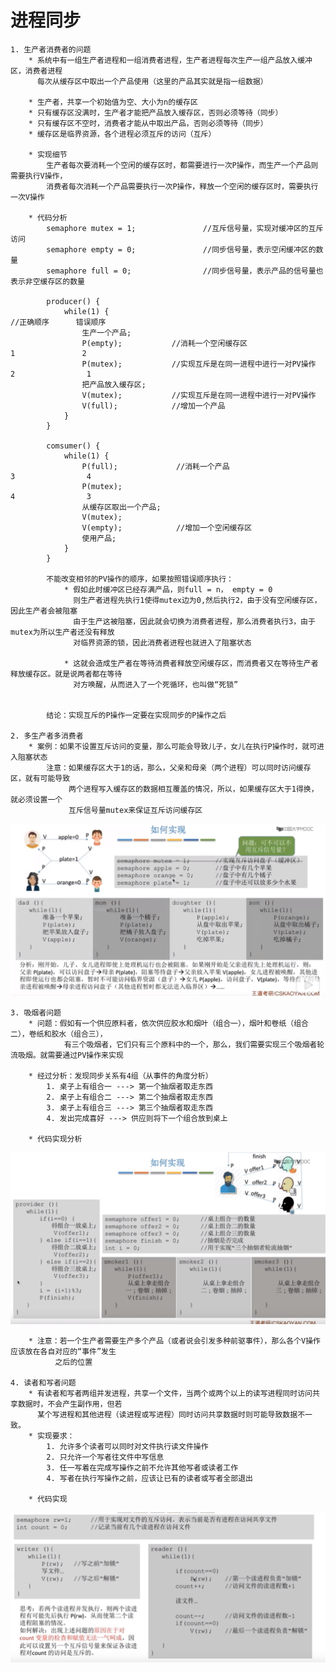 # 进程同步
    1. 生产者消费者的问题
        * 系统中有一组生产者进程和一组消费者进程，生产者进程每次生产一组产品放入缓冲区，消费者进程
          每次从缓存区中取出一个产品使用（这里的产品其实就是指一组数据）

        * 生产者，共享一个初始值为空、大小为n的缓存区
        * 只有缓存区没满时，生产者才能把产品放入缓存区，否则必须等待（同步）
        * 只有缓存区不空时，消费者才能从中取出产品，否则必须等待（同步）
        * 缓存区是临界资源，各个进程必须互斥的访问（互斥）

        * 实现细节
            生产者每次要消耗一个空闲的缓存区时，都需要进行一次P操作，而生产一个产品则需要执行V操作，
            消费者每次消耗一个产品需要执行一次P操作，释放一个空闲的缓存区时，需要执行一次V操作
        
        * 代码分析
            semaphore mutex = 1;               //互斥信号量，实现对缓冲区的互斥访问
            semaphore empty = 0;               //同步信号量，表示空闲缓冲区的数量
            semaphore full = 0;                //同步信号量，表示产品的信号量也表示非空缓存区的数量

            producer() {
                while(1) {                                                      //正确顺序      错误顺序
                    生产一个产品;
                    P(empty);           //消耗一个空闲缓存区                        1               2
                    P(mutex);           //实现互斥是在同一进程中进行一对PV操作       2                1
                    把产品放入缓存区;
                    V(mutex);           //实现互斥是在同一进程中进行一对PV操作
                    V(full);            //增加一个产品
                }
            }

            comsumer() {
                while(1) {
                    P(full);             //消耗一个产品                            3                4
                    P(mutex);                                                     4                3
                    从缓存区取出一个产品;
                    V(mutex);           
                    V(empty);            //增加一个空闲缓存区
                    使用产品;
                }
            }

            不能改变相邻的PV操作的顺序，如果按照错误顺序执行：
                * 假如此时缓冲区已经存满产品，则full = n， empty = 0
                  则生产者进程先执行1使得mutex边为0,然后执行2，由于没有空闲缓存区，因此生产者会被阻塞
                  由于生产这被阻塞，因此就会切换为消费者进程，那么消费者执行3，由于mutex为所以生产者还没有释放
                  对临界资源的锁，因此消费者进程也就进入了阻塞状态
                
                * 这就会造成生产者在等待消费者释放空闲缓存区，而消费者又在等待生产者释放缓存区。就是说两者都在等待
                  对方唤醒，从而进入了一个死循环，也叫做“死锁”


            结论：实现互斥的P操作一定要在实现同步的P操作之后

    2. 多生产者多消费者     
        * 案例：如果不设置互斥访问的变量，那么可能会导致儿子，女儿在执行P操作时，就可进入阻塞状态
            注意：如果缓存区大于1的话，那么，父亲和母亲（两个进程）可以同时访问缓存区，就有可能导致
                 两个进程写入缓存区的数据相互覆盖的情况，所以，如果缓存区大于1得换，就必须设置一个
                 互斥信号量mutex来保证互斥访问缓存区

<img src="./img/img02.png" >

    3. 吸烟者问题
        * 问题：假如有一个供应原料者，依次供应胶水和烟叶（组合一），烟叶和卷纸（组合二），卷纸和胶水（组合三），
                有三个吸烟者，它们只有三个原料中的一个，那么，我们需要实现三个吸烟者轮流吸烟。就需要通过PV操作来实现

        * 经过分析：发现同步关系有4组（从事件的角度分析）
            1. 桌子上有组合一 ---> 第一个抽烟者取走东西
            2. 桌子上有组合二 ---> 第二个抽烟者取走东西
            3. 桌子上有组合三 ---> 第三个抽烟者取走东西
            4. 发出完成喜好 ---> 供应则将下一个组合放到桌上

        * 代码实现分析

 <img src="./img/img03.png" >       

        * 注意：若一个生产者需要生产多个产品（或者说会引发多种前驱事件），那么各个V操作应该放在各自对应的“事件”发生
              之后的位置

    4. 读者和写者问题
        * 有读者和写者两组并发进程，共享一个文件，当两个或两个以上的读写进程同时访问共享数据时，不会产生副作用，但若
          某个写进程和其他进程（读进程或写进程）同时访问共享数据时则可能导致数据不一致。
        * 实现要求：
            1. 允许多个读者可以同时对文件执行读文件操作
            2. 只允许一个写者往文件中写信息
            3. 任一写着在完成写操作之前不允许其他写者或读者工作
            4. 写者在执行写操作之前，应该让已有的读者或写者全部退出
        
        * 代码实现
    
 <img src="./img/img04.png" > 
               
        
















































